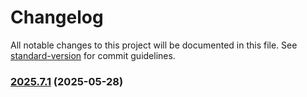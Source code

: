 # Changelog

All notable changes to this project will be documented in this file. See [standard-version](https://github.com/conventional-changelog/standard-version) for commit guidelines.

### [2025.7.1](https://github.com/SakuraMYK/VSCode-Python-JOJO/compare/v2025.7.0...v2025.7.1) (2025-05-28)
